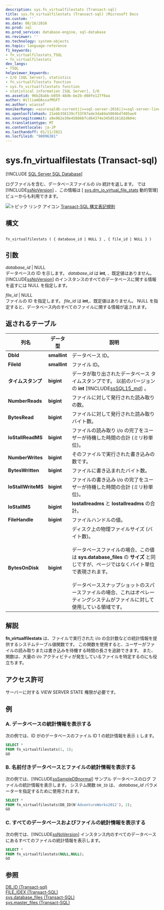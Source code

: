 ```yaml
---
description: sys.fn_virtualfilestats (Transact-sql)
title: sys.fn_virtualfilestats (Transact-sql) |Microsoft Docs
ms.custom: ''
ms.date: 08/16/2016
ms.prod: sql
ms.prod_service: database-engine, sql-database
ms.reviewer: ''
ms.technology: system-objects
ms.topic: language-reference
f1_keywords:
- fn_virtualfilestats_TSQL
- fn_virtualfilestats
dev_langs:
- TSQL
helpviewer_keywords:
- I/O [SQL Server], statistics
- fn_virtualfilestats function
- sys.fn_virtualfilestats function
- statistical information [SQL Server], I/O
ms.assetid: 96b28abb-b059-48db-be2b-d60fe127f6aa
author: WilliamDAssafMSFT
ms.author: wiassaf
monikerRange: =azuresqldb-current||>=sql-server-2016||>=sql-server-linux-2017||=azuresqldb-mi-current
ms.openlocfilehash: 21ebb356139cf33f87a4e3da84a5004bd7405ae9
ms.sourcegitcommit: a9e982e30e458866fcd64374e3458516182d604c
ms.translationtype: MT
ms.contentlocale: ja-JP
ms.lasthandoff: 01/11/2021
ms.locfileid: "98096381"
---
```

# <a name="sysfn_virtualfilestats-transact-sql"></a>sys.fn_virtualfilestats (Transact-sql)
[!INCLUDE [SQL Server SQL Database](../../includes/applies-to-version/sql-asdb.md)]

  ログファイルを含む、データベースファイルの i/o 統計を返します。 では [!INCLUDE[ssNoVersion](../../includes/ssnoversion-md.md)] 、この情報は [ [sys.dm_io_virtual_file_stats](../../relational-databases/system-dynamic-management-views/sys-dm-io-virtual-file-stats-transact-sql.md) 動的管理] ビューからも利用できます。  

 ![トピック リンク アイコン](../../database-engine/configure-windows/media/topic-link.gif "トピック リンク アイコン") [Transact-SQL 構文表記規則](../../t-sql/language-elements/transact-sql-syntax-conventions-transact-sql.md)  
  
## <a name="syntax"></a>構文  
  
```  
  
fn_virtualfilestats ( { database_id | NULL } , { file_id | NULL } )  
```  
  
## <a name="arguments"></a>引数  
 *database_id* | NULL  
 データベースの ID を示します。 *database_id* は **int**, 、既定値はありません。 [!INCLUDE[ssNoVersion](../../includes/ssnoversion-md.md)] のインスタンスのすべてのデータベースに関する情報を返すには NULL を指定します。  
  
 *file_id* | NULL  
 ファイルの ID を指定します。 *file_id* は **int**,、既定値はありません。 NULL を指定すると、データベース内のすべてのファイルに関する情報が返されます。  
  
## <a name="table-returned"></a>返されるテーブル  
  
|列名|データ型|説明|  
|-----------------|---------------|-----------------|  
|**DbId**|**smallint**|データベース ID。|  
|**FileId**|**smallint**|ファイル ID。|  
|**タイムスタンプ**|**bigint**|データが取り出されたデータベース タイムスタンプです。 以前のバージョンの **int** [!INCLUDE[ssSQL15_md](../../includes/sssql15-md.md)] 。 |  
|**NumberReads**|**bigint**|ファイルに対して発行された読み取りの数。|  
|**BytesRead**|**bigint**|ファイルに対して発行された読み取りバイト数。|  
|**IoStallReadMS**|**bigint**|ファイルの読み取り i/o の完了をユーザーが待機した時間の合計 (ミリ秒単位)。|  
|**NumberWrites**|**bigint**|そのファイルで実行された書き込みの数です。|  
|**BytesWritten**|**bigint**|ファイルに書き込まれたバイト数。|  
|**IoStallWriteMS**|**bigint**|ファイルの書き込み i/o の完了をユーザーが待機した時間の合計 (ミリ秒単位)。|  
|**IoStallMS**|**bigint**|**Iostallreadms** と **Iostallreadms** の合計。|  
|**FileHandle**|**bigint**|ファイルハンドルの値。|  
|**BytesOnDisk**|**bigint**|ディスク上の物理ファイルサイズ (バイト数)。<br /><br /> データベースファイルの場合、この値は **sys.database_files** の **サイズ** と同じですが、ページではなくバイト単位で表現されます。<br /><br /> データベーススナップショットのスパースファイルの場合、これはオペレーティングシステムがファイルに対して使用している領域です。|  
  
## <a name="remarks"></a>解説  
 **fn_virtualfilestats** は、ファイルで実行された i/o の合計数などの統計情報を提供するシステムテーブル値関数です。 この関数を使用すると、ユーザーがファイルの読み取りまたは書き込みを待機する時間の長さを追跡できます。 また、関数は、大量の i/o アクティビティが発生しているファイルを特定するのにも役立ちます。  
  
## <a name="permissions"></a>アクセス許可  
 サーバーに対する VIEW SERVER STATE 権限が必要です。  
  
## <a name="examples"></a>例  
  
### <a name="a-displaying-statistical-information-for-a-database"></a>A. データベースの統計情報を表示する  
 次の例では、ID がのデータベースのファイル ID 1 の統計情報を表示 `1` します。  
  
```sql  
SELECT *  
FROM fn_virtualfilestats(1, 1);  
GO  
```  
  
### <a name="b-displaying-statistical-information-for-a-named-database-and-file"></a>B. 名前付きデータベースとファイルの統計情報を表示する  
 次の例では、[!INCLUDE[ssSampleDBnormal](../../includes/sssampledbnormal-md.md)] サンプル データベースのログ ファイルの統計情報を表示します。 システム関数 `DB_ID` は、 *database_id* パラメーターを指定するために使用されます。  
  
```sql  
SELECT *  
FROM fn_virtualfilestats(DB_ID(N'AdventureWorks2012'), 2);  
GO  
```  
  
### <a name="c-displaying-statistical-information-for-all-databases-and-files"></a>C. すべてのデータベースおよびファイルの統計情報を表示する  
 次の例では、[!INCLUDE[ssNoVersion](../../includes/ssnoversion-md.md)] インスタンス内のすべてのデータベースにあるすべてのファイルの統計情報を表示します。  
  
```sql  
SELECT *  
FROM fn_virtualfilestats(NULL,NULL);  
GO  
```  
  
## <a name="see-also"></a>参照  
 [DB_ID &#40;Transact-sql&#41;](../../t-sql/functions/db-id-transact-sql.md)   
 [FILE_IDEX &#40;Transact-SQL&#41;](../../t-sql/functions/file-idex-transact-sql.md)   
 [sys.database_files &#40;Transact-SQL&#41;](../../relational-databases/system-catalog-views/sys-database-files-transact-sql.md)   
 [sys.master_files &#40;Transact-SQL&#41;](../../relational-databases/system-catalog-views/sys-master-files-transact-sql.md)  
  
  
